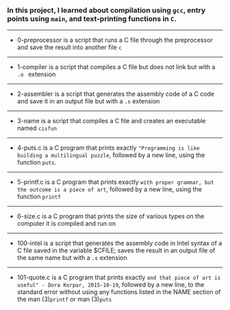 ### In this project, I learned about compilation using ```gcc```, entry points using ```main```, and text-printing functions in ```C```.
----------------------------------------------------------
* 0-preprocessor is a script that runs a C file through the preprocessor and save the result into another file ```c ```
--------------------------------------
* 1-compiler is a script that compiles a C file but does not link but with a ```.o ``` extension
------------------------------------
* 2-assembler is a script that generates the assembly code of a C code and save it in an output file but with a ```.s``` extension
-------------------------------------------------
* 3-name is a script that compiles a C file and creates an executable named ```cisfun```
-----------------------------------------------------------
* 4-puts.c is a C program that prints exactly ```"Programming is like building a multilingual puzzle```, followed by a new line, using the function ```puts```.
---------------------------------------------------------------
* 5-printf.c is a C program that prints exactly ```with proper grammar, but the outcome is a piece of art```, followed by a new line, using the function ```printf```
----------------------------------------------------------------
* 6-size.c is a C program that prints the size of various types on the computer it is compiled and run on
--------------------------------------------
* 100-intel is a script that generates the assembly code in Intel syntax of a C file saved in the variable $CFILE; saves the result in an output file of the same name but with a ```.s``` extension
--------------------------------------------------
* 101-quote.c is a C program that prints exactly ```and that piece of art is useful" - Dora Korpar, 2015-10-19```, followed by a new line, to the standard error without using any functions listed in the NAME section of the man (3)```printf``` or man (3)```puts```
